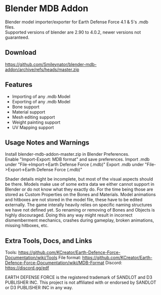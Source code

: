 # Blender MDB Addon
Blender model importer/exporter for Earth Defense Force 4.1 & 5's .mdb files.  
Supported versions of blender are 2.90 to 4.0.2, newer versions not guaranteed.

## Download
https://github.com/Smileynator/blender-mdb-addon/archive/refs/heads/master.zip

## Features
- Importing of any .mdb Model
- Exporting of any .mdb Model
- Bone support
- Material support
- Mesh editing support
- Weight painting support
- UV Mapping support

## Usage Notes and Warnings
Install blender-mdb-addon-master.zip in Blender Preferences.  
Enable "Import-Export: MDB format" and save preferences.
Import .mdb under "File->Import->Earth Defense Force (.mdb)"
Export .mdb under "File->Export->Earth Defense Force (.mdb)"

Shader details might be incomplete, but most of the visual aspects should be there.
Models make use of some extra data we either cannot support in Blender or do not know what they exactly do. For the time being those are stored as Custom Properties on the Bones and Materials.
Model animations and hitboxes are not stored in the model file, these have to be edited externally.
The game interally heavily relies on specific naming structures we have not defined yet. So renaming or removing of Bones and Objects is highly discouraged. Doing this any way might result in incorrect dismemberment mechanics, crashes during gameplay, broken animations, missing hitboxes, etc.

## Extra Tools, Docs, and Links
Tools: https://github.com/KCreator/Earth-Defence-Force-Documentation/wiki/Tools
File format: https://github.com/KCreator/Earth-Defence-Force-Documentation/wiki/MDB-Format
Discord: https://discord.gg/edf

EARTH DEFENSE FORCE is the registered trademark of SANDLOT and D3 PUBLISHER INC. This project is not affiliated with or endorsed by SANDLOT or D3 PUBLISHER INC in any way.
